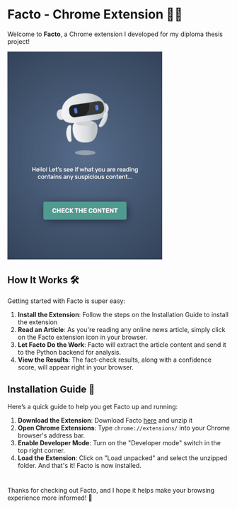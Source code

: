 # Facto - Chrome Extension 📰🤖

Welcome to **Facto**, a Chrome extension I developed for my diploma thesis project! 

![image](https://raw.githubusercontent.com/EdmondTabaku/facto/main/images/facto.png)

## How It Works 🛠️

Getting started with Facto is super easy:

1. **Install the Extension**: Follow the steps on the Installation Guide to install the extension
2. **Read an Article**: As you're reading any online news article, simply click on the Facto extension icon in your browser.
3. **Let Facto Do the Work**: Facto will extract the article content and send it to the Python backend for analysis.
4. **View the Results**: The fact-check results, along with a confidence score, will appear right in your browser.

## Installation Guide 🚀

Here’s a quick guide to help you get Facto up and running:

1. **Download the Extension**: Download Facto [here](https://github.com/EdmondTabaku/facto/releases/download/v1.0/Facto.v1.0.zip) and unzip it
2. **Open Chrome Extensions**: Type `chrome://extensions/` into your Chrome browser's address bar.
3. **Enable Developer Mode**: Turn on the "Developer mode" switch in the top right corner.
4. **Load the Extension**: Click on "Load unpacked" and select the unzipped folder. And that's it! Facto is now installed.

#

Thanks for checking out Facto, and I hope it helps make your browsing experience more informed! 🎉
